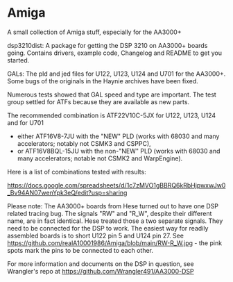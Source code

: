 # Amiga
A small collection of Amiga stuff, especially for the AA3000+

dsp3210dist: A package for getting the DSP 3210 on AA3000+ boards going. Contains drivers, example code, Changelog and README to get you started.

GALs: The pld and jed files for U122, U123, U124 and U701 for the AA3000+. Some bugs of the originals in the Haynie archives have been fixed. 

Numerous tests showed that GAL speed and type are important. The test group settled for ATFs because they are available as new parts.

The recommended combination is ATF22V10C-5JX for U122, U123, U124 and for U701 
- either ATF16V8-7JU with the "NEW" PLD (works with 68030 and many accelerators; notably not CSMK3 and CSPPC), 
- or ATF16V8BQL-15JU with the non-"NEW" PLD (works with 68030 and many accelerators; notable not CSMK2 and WarpEngine).

Here is a list of combinations tested with results:

https://docs.google.com/spreadsheets/d/1c7zMVO1gBBRQ6kRbHjpwxwJw0_Bv94AN07wenYpk3eQ/edit?usp=sharing

Please note: The AA3000+ boards from Hese turned out to have one DSP related tracing bug. The signals "RW" and "R_W", despite their different name, are in fact identical. Hese treated those a two separate signals. They need to be connected for the DSP to work. The easiest way for readily assembled boards is to short U122 pin 5 and U124 pin 27. See https://github.com/realA10001986/Amiga/blob/main/RW-R_W.jpg - the pink spots mark the pins to be connected to each other.

For more information and documents on the DSP in question, see Wrangler's repo at https://github.com/Wrangler491/AA3000-DSP
